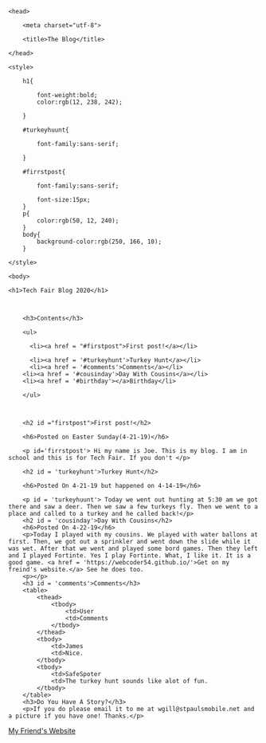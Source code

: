 

<html> 

    <head> 

        <meta charset="utf-8"> 

        <title>The Blog</title> 

    </head> 

    <style> 

        h1{ 

            font-weight:bold;
            color:rgb(12, 238, 242);

        } 

        #turkeyhuunt{ 

            font-family:sans-serif; 

        } 

        #firrstpost{ 

            font-family:sans-serif; 

            font-size:15px; 
        }
        p{
            color:rgb(50, 12, 240);
        }
        body{
            background-color:rgb(250, 166, 10);
        }

    </style> 

    <body> 

    <h1>Tech Fair Blog 2020</h1> 

  

        <h3>Contents</h3> 

        <ul> 

          <li><a href = "#firstpost">First post!</a></li> 

          <li><a href = '#turkeyhunt'>Turkey Hunt</a></li>
          <li><a href = '#comments'>Comments</a></li>
        <li><a href = '#cousinday'>Day With Cousins</a></li> 
        <li><a href = '#birthday'></a>Birthday</li>

        </ul> 

         

        <h2 id ="firstpost">First post!</h2> 

        <h6>Posted on Easter Sunday(4-21-19)</h6>

        <p id='firrstpost'> Hi my name is Joe. This is my blog. I am in school and this is for Tech Fair. If you don't </p> 

        <h2 id = 'turkeyhunt'>Turkey Hunt</h2> 

        <h6>Posted On 4-21-19 but happened on 4-14-19</h6> 

        <p id = 'turkeyhuunt'> Today we went out hunting at 5:30 am we got there and saw a deer. Then we saw a few turkeys fly. Then we went to a place and called to a turkey and he called back!</p>
        <h2 id = 'cousinday'>Day With Cousins</h2>
        <h6>Posted On 4-22-19</h6>
        <p>Today I played with my cousins. We played with water ballons at first. Then, we got out a sprinkler and went down the slide while it was wet. After that we went and played some bord games. Then they left and I played Fortinte. Yes I play Fortinte. What, I like it. It is a good game. <a href = 'https://webcoder54.github.io/'>Get on my freind's website.</a> See he does too.
        <p></p>
        <h3 id = 'comments'>Comments</h3>
        <table>
            <thead>
                <tbody>
                    <td>User
                    <td>Comments
                </tbody>
            </thead>
            <tbody>
                <td>James
                <td>Nice.
            </tbody>
            <tbody>
                <td>SafeSpoter
                <td>The turkey hunt sounds like alot of fun.
            </tbody>
        </table>
        <h3>Do You Have A Story?</h3>
        <p>If you do please email it to me at wgill@stpaulsmobile.net and a picture if you have one! Thanks.</p>
<a href = 'https://webcoder54.github.io/'>My Friend's Website</a>
    </body> 

</html> 

 
